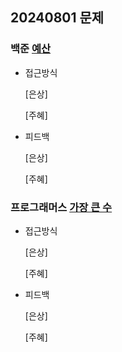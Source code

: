 ## 20240801 문제

### 백준 [예산](https://www.acmicpc.net/problem/2512)

- 접근방식

  [은상]
  
  [주혜]
  

- 피드백

  [은상]
  
  [주혜]


### 프로그래머스 [가장 큰 수](https://school.programmers.co.kr/learn/courses/30/lessons/42746)

- 접근방식

  [은상]

  
  [주혜]
  
- 피드백

  [은상]
  
  [주혜]
  
  
